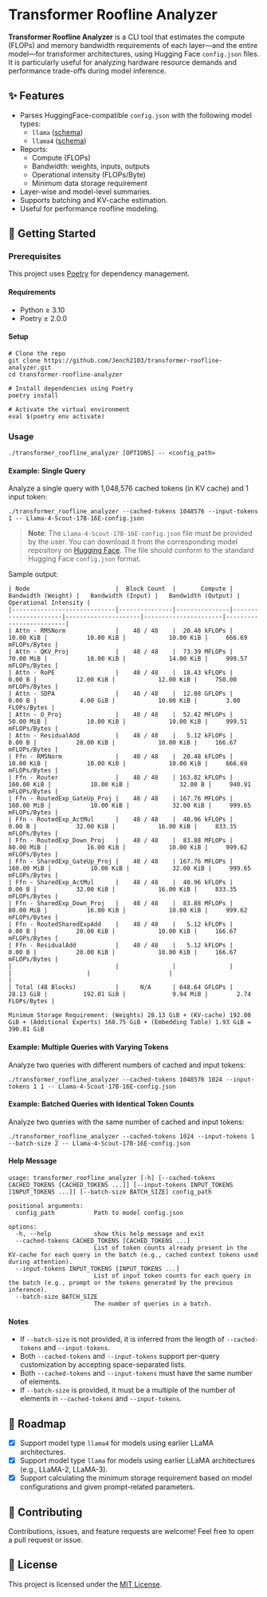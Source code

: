 # Transformer Roofline Analyzer

**Transformer Roofline Analyzer** is a CLI tool that estimates the compute (FLOPs) and memory bandwidth requirements of each layer—and the entire model—for transformer architectures, using Hugging Face `config.json` files. It is particularly useful for analyzing hardware resource demands and performance trade-offs during model inference.

## ✨ Features

- Parses HuggingFace-compatible `config.json` with the following model types:
  - `llama` ([schema](https://github.com/huggingface/transformers/blob/main/src/transformers/models/llama/configuration_llama.py))
  - `llama4` ([schema](https://github.com/huggingface/transformers/blob/main/src/transformers/models/llama4/configuration_llama4.py))
- Reports:
  - Compute (FLOPs)
  - Bandwidth: weights, inputs, outputs
  - Operational intensity (FLOPs/Byte)
  - Minimum data storage requirement
- Layer-wise and model-level summaries.
- Supports batching and KV-cache estimation.
- Useful for performance roofline modeling.

## 🚀 Getting Started

### Prerequisites

This project uses [Poetry](https://python-poetry.org/) for dependency management.

#### Requirements

- Python ≥ 3.10
- Poetry ≥ 2.0.0

#### Setup

```shell
# Clone the repo
git clone https://github.com/Jench2103/transformer-roofline-analyzer.git
cd transformer-roofline-analyzer

# Install dependencies using Poetry
poetry install

# Activate the virtual environment
eval $(poetry env activate)
```

### Usage

```shell
./transformer_roofline_analyzer [OPTIONS] -- <config_path>
```

#### Example: Single Query

Analyze a single query with 1,048,576 cached tokens (in KV cache) and 1 input token:

```shell
./transformer_roofline_analyzer --cached-tokens 1048576 --input-tokens 1 -- Llama-4-Scout-17B-16E-config.json
```

> **Note**: The `Llama-4-Scout-17B-16E-config.json` file must be provided by the user. You can download it from the corresponding model repository on [Hugging Face](https://huggingface.co/). The file should conform to the standard Hugging Face `config.json` format.

Sample output:

```text
| Node                        |  Block Count  |       Compute |   Bandwidth (Weight) |   Bandwidth (Input) |   Bandwidth (Output) |   Operational Intensity |
|-----------------------------|---------------|---------------|----------------------|---------------------|----------------------|-------------------------|
| Attn - RMSNorm              |    48 / 48    |  20.48 kFLOPs |            10.00 KiB |           10.00 KiB |            10.00 KiB |     666.69 mFLOPs/Bytes |
| Attn - QKV_Proj             |    48 / 48    |  73.39 MFLOPs |            70.00 MiB |           10.00 KiB |            14.00 KiB |     999.57 mFLOPs/Bytes |
| Attn - RoPE                 |    48 / 48    |  18.43 kFLOPs |               0.00 B |           12.00 KiB |            12.00 KiB |     750.00 mFLOPs/Bytes |
| Attn - SDPA                 |    48 / 48    |  12.88 GFLOPs |               0.00 B |            4.00 GiB |            10.00 KiB |        3.00 FLOPs/Bytes |
| Attn - O_Proj               |    48 / 48    |  52.42 MFLOPs |            50.00 MiB |           10.00 KiB |            10.00 KiB |     999.51 mFLOPs/Bytes |
| Attn - ResidualAdd          |    48 / 48    |   5.12 kFLOPs |               0.00 B |           20.00 KiB |            10.00 KiB |     166.67 mFLOPs/Bytes |
| Ffn - RMSNorm               |    48 / 48    |  20.48 kFLOPs |            10.00 KiB |           10.00 KiB |            10.00 KiB |     666.69 mFLOPs/Bytes |
| Ffn - Router                |    48 / 48    | 163.82 kFLOPs |           160.00 KiB |           10.00 KiB |              32.00 B |     940.91 mFLOPs/Bytes |
| Ffn - RoutedExp_GateUp_Proj |    48 / 48    | 167.76 MFLOPs |           160.00 MiB |           10.00 KiB |            32.00 KiB |     999.65 mFLOPs/Bytes |
| Ffn - RoutedExp_ActMul      |    48 / 48    |  40.96 kFLOPs |               0.00 B |           32.00 KiB |            16.00 KiB |     833.35 mFLOPs/Bytes |
| Ffn - RoutedExp_Down_Proj   |    48 / 48    |  83.88 MFLOPs |            80.00 MiB |           16.00 KiB |            10.00 KiB |     999.62 mFLOPs/Bytes |
| Ffn - SharedExp_GateUp_Proj |    48 / 48    | 167.76 MFLOPs |           160.00 MiB |           10.00 KiB |            32.00 KiB |     999.65 mFLOPs/Bytes |
| Ffn - SharedExp_ActMul      |    48 / 48    |  40.96 kFLOPs |               0.00 B |           32.00 KiB |            16.00 KiB |     833.35 mFLOPs/Bytes |
| Ffn - SharedExp_Down_Proj   |    48 / 48    |  83.88 MFLOPs |            80.00 MiB |           16.00 KiB |            10.00 KiB |     999.62 mFLOPs/Bytes |
| Ffn - RoutedSharedExpAdd    |    48 / 48    |   5.12 kFLOPs |               0.00 B |           20.00 KiB |            10.00 KiB |     166.67 mFLOPs/Bytes |
| Ffn - ResidualAdd           |    48 / 48    |   5.12 kFLOPs |               0.00 B |           20.00 KiB |            10.00 KiB |     166.67 mFLOPs/Bytes |
|                             |               |               |                      |                     |                      |                         |
| Total (48 Blocks)           |      N/A      | 648.64 GFLOPs |            28.13 GiB |          192.01 GiB |             9.94 MiB |        2.74 FLOPs/Bytes |

Minimum Storage Requirement: (Weights) 28.13 GiB + (KV-cache) 192.00 GiB + (Additional Experts) 168.75 GiB + (Embedding Table) 1.93 GiB = 390.81 GiB
```

#### Example: Multiple Queries with Varying Tokens

Analyze two queries with different numbers of cached and input tokens:

```shell
./transformer_roofline_analyzer --cached-tokens 1048576 1024 --input-tokens 1 1 -- Llama-4-Scout-17B-16E-config.json
```

#### Example: Batched Queries with Identical Token Counts

Analyze two queries with the same number of cached and input tokens:

```shell
./transformer_roofline_analyzer --cached-tokens 1024 --input-tokens 1 --batch-size 2 -- Llama-4-Scout-17B-16E-config.json
```

#### Help Message

```text
usage: transformer_roofline_analyzer [-h] [--cached-tokens CACHED_TOKENS [CACHED_TOKENS ...]] [--input-tokens INPUT_TOKENS [INPUT_TOKENS ...]] [--batch-size BATCH_SIZE] config_path

positional arguments:
  config_path           Path to model config.json

options:
  -h, --help            show this help message and exit
  --cached-tokens CACHED_TOKENS [CACHED_TOKENS ...]
                        List of token counts already present in the KV-cache for each query in the batch (e.g., cached context tokens used during attention).
  --input-tokens INPUT_TOKENS [INPUT_TOKENS ...]
                        List of input token counts for each query in the batch (e.g., prompt or the tokens generated by the previous inference).
  --batch-size BATCH_SIZE
                        The number of queries in a batch.
```

#### Notes

- If `--batch-size` is not provided, it is inferred from the length of `--cached-tokens` and `--input-tokens`.
- Both `--cached-tokens` and `--input-tokens` support per-query customization by accepting space-separated lists.
- Both `--cached-tokens` and `--input-tokens` must have the same number of elements.
- If `--batch-size` is provided, it must be a multiple of the number of elements in `--cached-tokens` and `--input-tokens`.

## 📍 Roadmap

- [x] Support model type `llama4` for models using earlier LLaMA architectures.
- [x] Support model type `llama` for models using earlier LLaMA architectures (e.g., LLaMA-2, LLaMA-3).
- [x] Support calculating the minimum storage requirement based on model configurations and given prompt-related parameters.

## 🤝 Contributing

Contributions, issues, and feature requests are welcome! Feel free to open a pull request or issue.

## 📝 License

This project is licensed under the [MIT License](./LICENSE).
